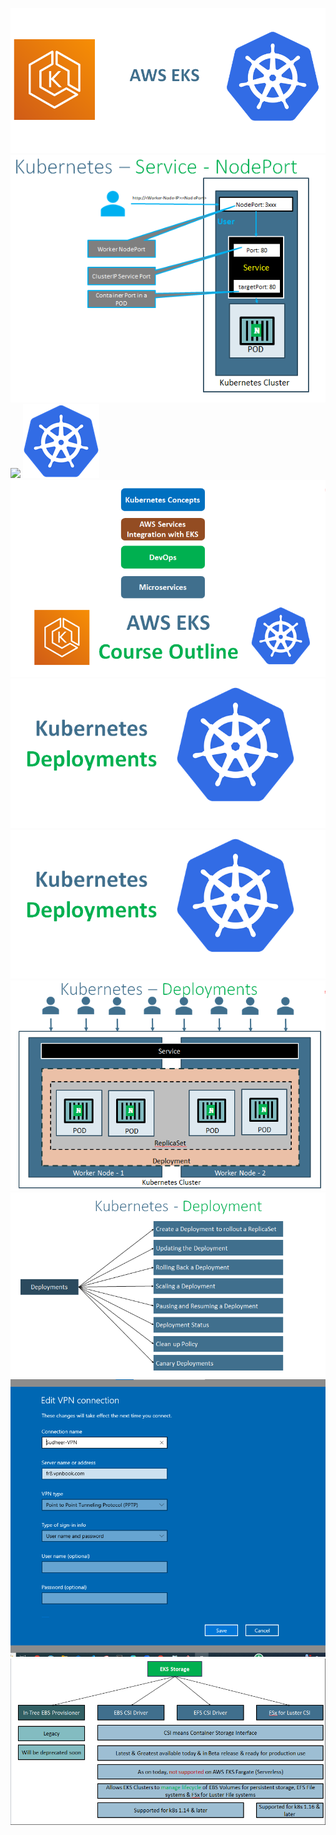 ![](eks-kubernets.png)
![](NodePort-Service.png)
![](Kubernetes-ReplicaSets.png)
![](kubernets.png)
![](CourseOutline.png)
![](KubernetesDeployments.png)
![](KubernetesDeployments.png)
![](Deployments.png)
![](Deploymentfeatures.png)
![](2023-08-03-14-39-41.png)
![](2023-12-06-14-43-09.png)